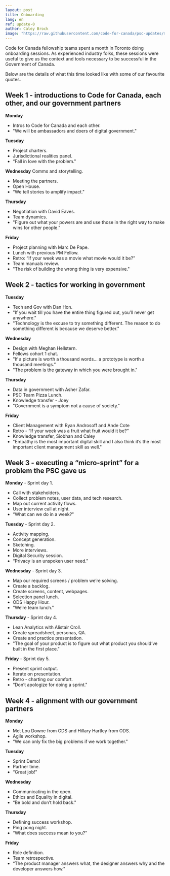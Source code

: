 ```yaml
---
layout: post
title: Onboarding
lang: en
ref: update-0
author: Caley Brock
image: "https://raw.githubusercontent.com/code-for-canada/psc-updates/master/images/preview-pics/onboarding.jpg"
---
```


Code for Canada fellowship teams spent a month in Toronto doing onboarding sessions. As experienced industry folks, these sessions were useful to give us the context and tools necessary to be successful in the Government of Canada.

Below are the details of what this time looked like with some of our favourite quotes.

## Week 1 - introductions to Code for Canada, each other, and our government partners

**Monday**
- Intros to Code for Canada and each other.
- "We will be ambassadors and doers of digital government."

**Tuesday**
- Project charters.
- Jurisdictional realities panel.
- “Fall in love with the problem."

**Wednesday**
Comms and storytelling.
- Meeting the partners.
- Open House.
- “We tell stories to amplify impact."

**Thursday**
- Negotiation with David Eaves.
- Team dynamics. 
- "Figure out what your powers are and use those in the right way to make wins for other people."

**Friday**
- Project planning with Marc De Pape.
- Lunch with previous PM Fellow.
- Retro: “If your week was a movie what movie would it be?”
- Team manuals review.
- "The risk of building the wrong thing is very expensive."

## Week 2 - tactics for working in government
**Tuesday**
- Tech and Gov with Dan Hon.
- "If you wait till you have the entire thing figured out, you’ll never get anywhere."
- "Technology is the excuse to try something different. The reason to do something different is because we deserve better."

**Wednesday**
- Design with Meghan Hellstern.
- Fellows cohort 1 chat.
- "If a picture is worth a thousand words… a prototype is worth a thousand meetings.”
- "The problem is the gateway in which you were brought in."

**Thursday**
- Data in government with Asher Zafar.
- PSC Team Pizza Lunch.
- Knowledge transfer - Joey
- "Government is a symptom not a cause of society."

**Friday**
- Client Management with Ryan Androsoff and Ande Cote
- Retro - “If your week was a fruit what fruit would it be?”
- Knowledge transfer, Siobhan and Caley
- "Empathy is the most important digital skill and I also think it’s the most important client management skill as well."


## Week 3 - executing a “micro-sprint” for a problem the PSC gave us
**Monday** - Sprint day 1.
- Call with stakeholders.
- Collect problem notes, user data, and tech research.
- Map out current activity flows.
- User interview call at night.
- “What can we do in a week?"

**Tuesday** - Sprint day 2.
- Activity mapping.
- Concept generation.
- Sketching.
- More interviews.
- Digital Security session.
- “Privacy is an unspoken user need."

**Wednesday** - Sprint day 3.
- Map our required screens / problem we’re solving.
- Create a backlog.
- Create screens, content, webpages.
- Selection panel lunch.
- ODS Happy Hour.
- “We’re team lunch."

**Thursday** - Sprint day 4.
- Lean Analytics with Alistair Croll.
- Create spreadsheet, personas, QA.
- Create and practice presentation.
- "The goal of your product is to figure out what product you should’ve built in the first place."

**Friday** - Sprint day 5.
- Present sprint output.
- Iterate on presentation.
- Retro - charting our comfort.
- “Don’t apologize for doing a sprint."

## Week 4 - alignment with our government partners
**Monday**
- Met Lou Downe from GDS and Hillary Hartley from ODS.
- Agile workshop.
- “We can only fix the big problems if we work together."

**Tuesday**
- Sprint Demo!
- Partner time.
- “Great job!"

**Wednesday**
- Communicating in the open.
- Ethics and Equality in digital.
- “Be bold and don’t hold back."

**Thursday**
- Defining success workshop.
- Ping pong night.
- “What does success mean to you?"

**Friday**
- Role definition.
- Team retrospective.
- “The product manager answers what, the designer answers why and the developer answers how." 
